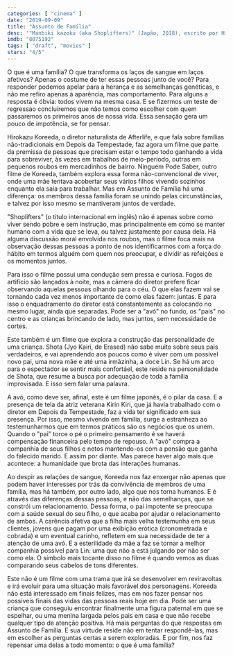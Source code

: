 ```yaml
---
categories: [ "cinema" ]
date: "2019-09-09"
title: "Assunto de Família"
desc: '"Manbiki kazoku (aka Shoplifters)" (Japão, 2018), escrito por Hirokazu Koreeda, dirigido por Hirokazu Koreeda, com Lily Franky, Sakura Andô, Kirin Kiki, Mayu Matsuoka, Jyo Kairi e Miyu Sasaki. Estreou na Netflix e já estávamos pensando em ver no cinema quando saiu de cartaz.'
imdb: "8075192"
tags: [ "draft", "movies" ]
stars: "4/5"
---
```

O que é uma família? O que transforma os laços de sangue em laços afetivos? Apenas o costume de ter essas pessoas junto de você? Para responder podemos apelar para a herança e as semelhanças genéticas, e não me refiro apenas à aparência, mas comportamento. Para alguns a resposta é óbvia: todos vivem na mesma casa. E se fizermos um teste de regressao concluiremos que não temos como escolher com quem passaremos os primeiros anos de nossa vida. Essa sensação gera um pouco de impotência, se for pensar.

Hirokazu Koreeda, o diretor naturalista de Afterlife, e que fala sobre famílias não-tradicionais em Depois da Tempestade, faz agora um filme que parte da premissa de pessoas que precisam estar o tempo todo ganhando a vida para sobreviver, às vezes em trabalhos de meio-período, outras em pequenos roubos em mercadinhos de bairro. Ninguém Pode Saber, outro filme de Koreeda, também explora essa forma não-convencional de viver, onde uma mãe tentava acobertar seus vários filhos vivendo sozinhos enquanto ela saía para trabalhar. Mas em Assunto de Família há uma diferença: os membros dessa família foram se unindo pelas circunstâncias, e talvez por isso mesmo se mantiveram juntos de verdade.

"Shoplifters" (o título internacional em inglês) não é apenas sobre como viver sendo pobre e sem instrução, mas principalmente em como se manter humano com a vida que se leva, ou talvez justamente por causa dela. Há alguma discussão moral envolvida nos roubos, mas o filme foca mais na observação dessas pessoas a ponto de nos identificarmos com a força do hábito em termos alguém com quem nos preocupar, e dividir as refeições e os momentos juntos.

Para isso o filme possui uma condução sem pressa e curiosa. Fogos de artifício são lançados à noite, mas a câmera do diretor prefere ficar observando aquelas pessoas olhando para o céu. O que elas fazem vai se tornando cada vez menos importante de como elas fazem: juntas. E para isso o enquadramento do diretor está constantemente as colocando no mesmo lugar, ainda que separadas. Pode ser a "avó" no fundo, os "pais" no centro e as crianças brincando de lado, mas juntos, sem necessidade de cortes.

Este também é um filme que explora a construção das personalidade de uma criança. Shota (Jyo Kairi, de Erased) não sabe muito sobre seus pais verdadeiros, e vai aprendendo aos poucos como é viver com um possível novo pai, uma nova mãe e até uma irmãzinha, a doce Lin. Se há um arco para o espectador se sentir mais confortáel, este reside na personalidade de Shota, que resume a busca por adequação de toda a família improvisada. E isso sem falar uma palavra.

A avó, como deve ser, afinal, este é um filme japonês, é o pilar da casa. E a presença de tela da atriz veterana Kirin Kiri, que já havia trabalhado com o diretor em Depois da Tempestade, faz a vida ter significado em sua presença. Por isso, mesmo vivendo em família, surge a estranheza ao testemunharmos que em termos práticos são os negócios que os unem. Quando o "pai" torce o pé o primeiro pensamento é se haverá compensação financeira pelo tempo de repouso. A "avó" compra a companhia de seus filhos e netos mantendo-os com a pensão que ganha do falecido marido. E assim por diante. Mas parece haver algo mais que acontece: a humanidade que brota das interações humanas.

Ao despir as relações de sangue, Koreeda nos faz enxergar não apenas que podem haver interesses por trás da convivência de membros de uma família, mas há também, por outro lado, algo que nos torna humanos. E é através das diferenças dessas pessoas, e não das semelhanças, que se constrói um relacionamento. Dessa forma, o pai impotente se preocupa com a saúde sexual do seu filho, o que acaba por ajudar o relacionamento de ambos. A carência afetiva que a filha mais velha testemunha em seus clientes, jovens que pagam por uma exibição erótica (cronometrada e cobrada) e um eventual carinho, refletem em sua necessidade de ter a atenção de uma avó. E a esterilidade da mãe a faz se tornar a melhor companhia possível para Lin: uma que não a está julgando por não ser como ela. O símbolo mais tocante disso no filme é quando vemos as duas comparando seus cabelos de tons diferentes.

Este não é um filme com uma trama que irá se desenvolver em reviravoltas e irá evoluir para uma situação mais favorável dos personagens. Koreeda não está interessado em finais felizes, mas em nos fazer pensar nos possíveis finais das vidas das pessoas reais hoje em dia. Pode ser uma criança que conseguiu encontrar finalmente uma figura paternal em que se espelhar, ou uma menina largada pelos pais em casa e que não recebe qualquer tipo de atenção positiva. Há mais perguntas do que respostas em Assunto de Família. E sua virtude reside não em tentar respondê-las, mas em escolher as perguntas certas a serem exploradas. E por fim, nos faz repensar uma delas a todo momento: o que é uma família?

